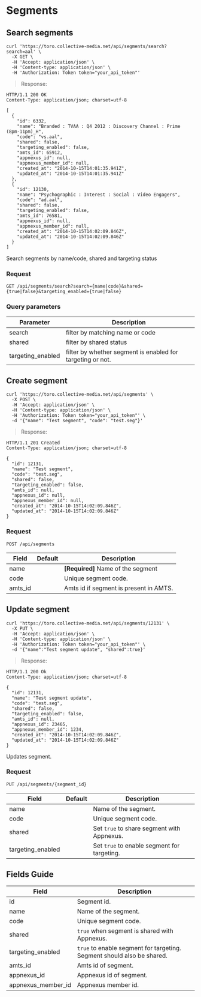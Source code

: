 # Segments

## Search segments

```shell
curl 'https://toro.collective-media.net/api/segments/search?search=aal' \
  -X GET \
  -H 'Accept: application/json' \
  -H 'Content-type: application/json' \
  -H 'Authorization: Token token="your_api_token"'
```

> Response:

```http
HTTP/1.1 200 OK
Content-Type: application/json; charset=utf-8

[
  {
    "id": 6332,
    "name": "Branded : TVAA : Q4 2012 : Discovery Channel : Prime (8pm-11pm)_H",
    "code": "vs.aal",
    "shared": false,
    "targeting_enabled": false,
    "amts_id": 65912,
    "appnexus_id": null,
    "appnexus_member_id": null,
    "created_at": "2014-10-15T14:01:35.941Z",
    "updated_at": "2014-10-15T14:01:35.941Z"
  },
  {
    "id": 12130,
    "name": "Psychographic : Interest : Social : Video Engagers",
    "code": "ad.aal",
    "shared": false,
    "targeting_enabled": false,
    "amts_id": 76581,
    "appnexus_id": null,
    "appnexus_member_id": null,
    "created_at": "2014-10-15T14:02:09.846Z",
    "updated_at": "2014-10-15T14:02:09.846Z"
  }
]
```

Search segments by name/code, shared and targeting status

### Request

`GET /api/segments/search?search={name|code}&shared={true|false}&targeting_enabled={true|false}`

### Query parameters

Parameter | Description
--------- | -----------
search | filter by matching name or code
shared | filter by shared status
targeting_enabled | filter by whether segment is enabled for targeting or not.

## Create segment

```shell
curl 'https://toro.collective-media.net/api/segments' \
  -X POST \
  -H 'Accept: application/json' \
  -H 'Content-type: application/json' \
  -H 'Authorization: Token token="your_api_token"' \
  -d '{"name": "Test segment", "code": "test.seg"}'
```

> Response:

```http
HTTP/1.1 201 Created
Content-Type: application/json; charset=utf-8

{
  "id": 12131,
  "name": "Test segment",
  "code": "test.seg",
  "shared": false,
  "targeting_enabled": false,
  "amts_id": null,
  "appnexus_id": null,
  "appnexus_member_id": null,
  "created_at": "2014-10-15T14:02:09.846Z",
  "updated_at": "2014-10-15T14:02:09.846Z"
}
```

### Request

`POST /api/segments`

Field | Default | Description
--------- | ------- | -----------
name |  | **[Required]** Name of the segment
code | | Unique segment code.
amts_id | | Amts id if segment is present in AMTS.

## Update segment

```shell
curl 'https://toro.collective-media.net/api/segments/12131' \
  -X PUT \
  -H 'Accept: application/json' \
  -H 'Content-type: application/json' \
  -H 'Authorization: Token token="your_api_token"' \
  -d '{"name":"Test segment update", "shared":true}'
```

> Response:

```http
HTTP/1.1 200 Ok
Content-Type: application/json; charset=utf-8

{
  "id": 12131,
  "name": "Test segment update",
  "code": "test.seg",
  "shared": false,
  "targeting_enabled": false,
  "amts_id": null,
  "appnexus_id": 23465,
  "appnexus_member_id": 1234,
  "created_at": "2014-10-15T14:02:09.846Z",
  "updated_at": "2014-10-15T14:02:09.846Z"
}
```

Updates segment.

### Request

`PUT /api/segments/{segment_id}`

Field | Default | Description
--------- | ------- | -----------
name |  | Name of the segment.
code | | Unique segment code.
shared | | Set `true` to share segment with Appnexus.
targeting_enabled | | Set `true` to enable segment for targeting.

## Fields Guide

Field | Description
--------- | -----------
id | Segment id.
name | Name of the segment.
code | Unique segment code.
shared | `true` when segment is shared with Appnexus.
targeting_enabled | `true` to enable segment for targeting. Segment should also be shared.
amts_id | Amts id of segment.
appnexus_id | Appnexus id of segment.
appnexus_member_id | Appnexus member id.
